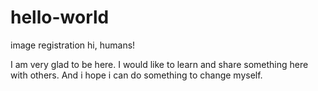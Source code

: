 # hello-world
image registration
hi, humans!

I am very glad to be here. I would like to learn and share something here with others.
And i hope i can do something to change myself.

